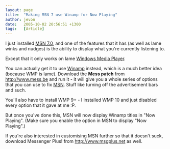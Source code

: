 ```yaml
---
layout: page
title:  "Making MSN 7 use Winamp for Now Playing"
author: jevon
date:   2005-10-02 20:56:51 +1300
tags:   [Article]
---
```


I just installed <a href="http://messenger.msn.com/Download/Default.aspx">MSN 7.0</a>, and one of the features that it has (as well as lame winks and nudges) is the ability to display what you're currently listening to.

Except that it only works on lame [Windows Media Player](windows-media-player.md).

You can actually get it to use [Winamp](winamp.md) instead, which is a much better idea (because WMP is lame). Download the **Mess patch** from http://www.mess.be and run it - it will give you a whole series of options that you can use to fix [MSN](msn.md). Stuff like turning off the advertisement bars and such.

You'll also have to install WMP 9+ - I installed WMP 10 and just disabled every option that it gave at me :P. 

But once you've done this, MSN will now display Winamp titles in "Now Playing". (Make sure you enable the option in MSN to display "Now Playing".)

If you're also interested in customising MSN further so that it doesn't suck, download Messenger Plus! from http://www.msgplus.net as well.
